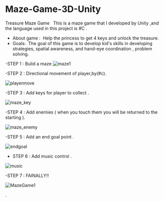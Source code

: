 # Maze-Game-3D-Unity
Treasure Maze Game  
This is a maze game that I developed by Unity ,and the language used in this project is #C .
- About game : 
Help the princess to get 4 keys and unlock the treasure.
- Goals: 
The goal of this game is to develop kid's skills in developing strategies, spatial awareness, and hand-eye coordination , problem solving.

-STEP 1 : Bulid a maze 
![maze1](https://user-images.githubusercontent.com/102240641/180887224-4ed65440-f3d0-4aaf-a685-8e2c68b8898b.png)

-STEP 2 : Directional movement of player,by(#c).

![playermove](https://user-images.githubusercontent.com/102240641/181067458-36cce3d2-27af-4edc-ba72-b3769992a274.gif)

-STEP 3 : Add keys for player to collect .

![maze_key](https://user-images.githubusercontent.com/102240641/181861151-d57366f3-d0b8-41dd-951d-c458de2f657b.png)

-STEP 4 : Add enemies ( when you touch them you will be returned to the starting ).

![maze_enemy](https://user-images.githubusercontent.com/102240641/181864155-2533038d-ebef-4d09-8071-2bcb83ca2d74.png)

-STEP 5 : Add an end goal point .

![endgoal](https://user-images.githubusercontent.com/102240641/181908028-b06743d7-f288-4156-82a4-811c3045990a.png)

- STEP 6 : Add music control .

![music](https://user-images.githubusercontent.com/102240641/181916965-c2af4f31-d7b5-4be2-9ef6-576ae8e8a36c.png)

-STEP 7 : FAINALLY!!

![MazeGame1](https://user-images.githubusercontent.com/102240641/181933511-5d9080e4-af02-4cf9-9f3f-a8fcf9e4b43e.gif)








.
